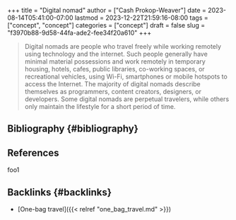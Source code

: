 +++
title = "Digital nomad"
author = ["Cash Prokop-Weaver"]
date = 2023-08-14T05:41:00-07:00
lastmod = 2023-12-22T21:59:16-08:00
tags = ["concept", "concept"]
categories = ["concept"]
draft = false
slug = "f3970b88-9d58-44fa-ade2-fee34f20a610"
+++

> Digital nomads are people who travel freely while working remotely using technology and the internet. Such people generally have minimal material possessions and work remotely in temporary housing, hotels, cafes, public libraries, co-working spaces, or recreational vehicles, using Wi-Fi, smartphones or mobile hotspots to access the Internet. The majority of digital nomads describe themselves as programmers, content creators, designers, or developers. Some digital nomads are perpetual travelers, while others only maintain the lifestyle for a short period of time.


## Bibliography {#bibliography}

## References

<style>.csl-entry{text-indent: -1.5em; margin-left: 1.5em;}</style><div class="csl-bib-body">
</div>

foo1


## Backlinks {#backlinks}

-   [One-bag travel]({{< relref "one_bag_travel.md" >}})
